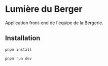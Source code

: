 # Lumière du Berger

Application front-end de l'équipe de la Bergerie.


## Installation

```bash
pnpm install

pnpm run dev
```